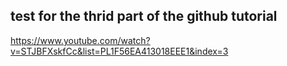 ## test for the thrid part of the github tutorial

https://www.youtube.com/watch?v=STJBFXskfCc&list=PL1F56EA413018EEE1&index=3

